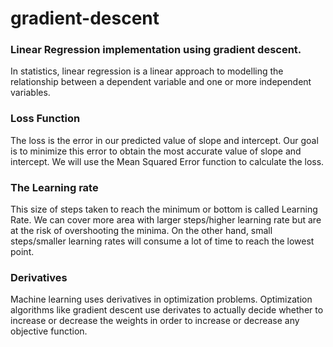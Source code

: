 # gradient-descent

<h3>Linear Regression implementation using gradient descent.</h3>

In statistics, linear regression is a linear approach to modelling the relationship between a dependent variable and one or more independent variables. 

<h3>Loss Function</h3>

The loss is the error in our predicted value of slope and intercept. Our goal is to minimize this error to obtain the most accurate value of slope and intercept.
We will use the Mean Squared Error function to calculate the loss.

<h3>The Learning rate</h3>

This size of steps taken to reach the minimum or bottom is called Learning Rate. We can cover more area with larger steps/higher learning rate but are at the risk of overshooting the minima. On the other hand, small steps/smaller learning rates will consume a lot of time to reach the lowest point.

<h3>Derivatives</h3>

Machine learning uses derivatives in optimization problems. Optimization algorithms like gradient descent use derivates to actually decide whether to increase or decrease the weights in order to increase or decrease any objective function.
